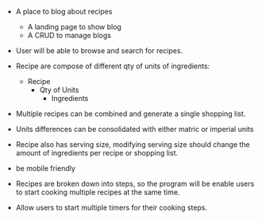 - A place to blog about recipes 
    + A landing page to show blog 
    + A CRUD to manage blogs 

- User will be able to browse and search for recipes. 

- Recipe are compose of different qty of units of ingredients:
    + Recipe 
        * Qty of Units 
            - Ingredients 

- Multiple recipes can be combined and generate a single shopping list. 

- Units differences can be consolidated with either matric or imperial units 

- Recipe also has serving size, modifying serving size should change the amount of ingredients per recipe or shopping list. 

- be mobile friendly 

- Recipes are broken down into steps, so the program will be enable users to start cooking multiple recipes at the same time. 

- Allow users to start multiple timers for their cooking steps. 

